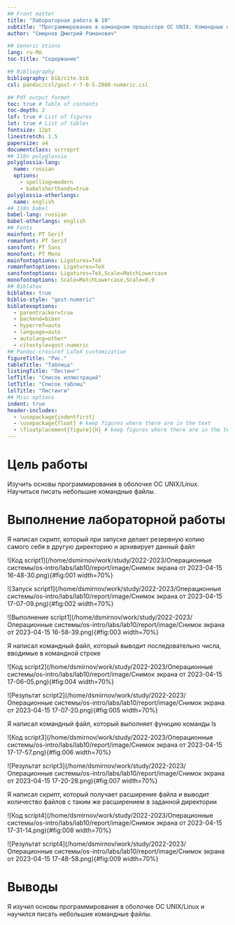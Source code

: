 ```yaml
---
## Front matter
title: "Лабораторная работа № 10"
subtitle: "Программирование в командном процессоре ОС UNIX. Командные файлы"
author: "Смирнов Дмитрий Романович"

## Generic otions
lang: ru-RU
toc-title: "Содержание"

## Bibliography
bibliography: bib/cite.bib
csl: pandoc/csl/gost-r-7-0-5-2008-numeric.csl

## Pdf output format
toc: true # Table of contents
toc-depth: 2
lof: true # List of figures
lot: true # List of tables
fontsize: 12pt
linestretch: 1.5
papersize: a4
documentclass: scrreprt
## I18n polyglossia
polyglossia-lang:
  name: russian
  options:
	- spelling=modern
	- babelshorthands=true
polyglossia-otherlangs:
  name: english
## I18n babel
babel-lang: russian
babel-otherlangs: english
## Fonts
mainfont: PT Serif
romanfont: PT Serif
sansfont: PT Sans
monofont: PT Mono
mainfontoptions: Ligatures=TeX
romanfontoptions: Ligatures=TeX
sansfontoptions: Ligatures=TeX,Scale=MatchLowercase
monofontoptions: Scale=MatchLowercase,Scale=0.9
## Biblatex
biblatex: true
biblio-style: "gost-numeric"
biblatexoptions:
  - parentracker=true
  - backend=biber
  - hyperref=auto
  - language=auto
  - autolang=other*
  - citestyle=gost-numeric
## Pandoc-crossref LaTeX customization
figureTitle: "Рис."
tableTitle: "Таблица"
listingTitle: "Листинг"
lofTitle: "Список иллюстраций"
lotTitle: "Список таблиц"
lolTitle: "Листинги"
## Misc options
indent: true
header-includes:
  - \usepackage{indentfirst}
  - \usepackage{float} # keep figures where there are in the text
  - \floatplacement{figure}{H} # keep figures where there are in the text
---
```


# Цель работы

Изучить основы программирования в оболочке ОС UNIX/Linux. Научиться писать небольшие командные файлы.

# Выполнение лабораторной работы

Я написал скрипт, который при запуске делает резервную копию самого себя в другую директорию и архивирует данный файл

![Код script1](/home/dsmirnov/work/study/2022-2023/Операционные системы/os-intro/labs/lab10/report/image/Снимок экрана от 2023-04-15 16-48-30.png){#fig:001 width=70%}

![Запуск script1](/home/dsmirnov/work/study/2022-2023/Операционные системы/os-intro/labs/lab10/report/image/Снимок экрана от 2023-04-15 17-07-09.png){#fig:002 width=70%}

![Выполнение script1](/home/dsmirnov/work/study/2022-2023/Операционные системы/os-intro/labs/lab10/report/image/Снимок экрана от 2023-04-15 16-58-39.png){#fig:003 width=70%}

Я написал командный файл, который выводит последовательно числа, вводимые в командной строке

![Код script2](/home/dsmirnov/work/study/2022-2023/Операционные системы/os-intro/labs/lab10/report/image/Снимок экрана от 2023-04-15 17-06-05.png){#fig:004 width=70%}

![Результат script2](/home/dsmirnov/work/study/2022-2023/Операционные системы/os-intro/labs/lab10/report/image/Снимок экрана от 2023-04-15 17-07-20.png){#fig:005 width=70%}

Я написал командный файл, который выполняет функцию команды ls

![Код script3](/home/dsmirnov/work/study/2022-2023/Операционные системы/os-intro/labs/lab10/report/image/Снимок экрана от 2023-04-15 17-17-57.png){#fig:006 width=70%}

![Результат script3](/home/dsmirnov/work/study/2022-2023/Операционные системы/os-intro/labs/lab10/report/image/Снимок экрана от 2023-04-15 17-20-28.png){#fig:007 width=70%}

Я написал скрипт, который получает расширение файла и выводит количество файлов с таким же расширением в заданной директории

![Код script4](/home/dsmirnov/work/study/2022-2023/Операционные системы/os-intro/labs/lab10/report/image/Снимок экрана от 2023-04-15 17-31-14.png){#fig:008 width=70%}

![Результат script4](/home/dsmirnov/work/study/2022-2023/Операционные системы/os-intro/labs/lab10/report/image/Снимок экрана от 2023-04-15 17-48-58.png){#fig:009 width=70%}

# Выводы

Я изучил основы программирования в оболочке ОС UNIX/Linux и научился писать небольшие командные файлы.


